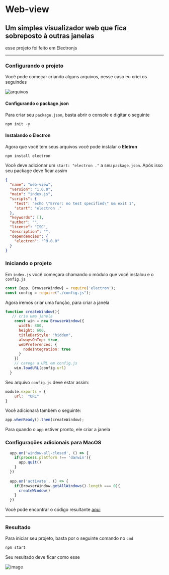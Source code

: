 # Web-view

## Um simples visualizador web que fica sobreposto à outras janelas
esse projeto foi feito em Electronjs
___
### Configurando o projeto

Você pode começar criando alguns arquivos, nesse caso eu criei os seguindes

![arquivos](https://user-images.githubusercontent.com/50425715/82763884-36c05c00-9de1-11ea-89ea-53241bd6db46.PNG)

#### Configurando o package.json
Para criar seu `package.json`, basta abrir o console e digitar o seguinte

```js
npm init -y
```

#### Instalando o Electron
Agora que você tem seus arquivos você pode instalar o **Eletron**

```js
npm install electron
```
Você deve adicionar um `start: "electron ."` a seu `package.json`. Após isso seu package deve ficar assim
```json
{
  "name": "web-view",
  "version": "1.0.0",
  "main": "index.js",
  "scripts": {
    "test": "echo \"Error: no test specified\" && exit 1",
    "start": "electron ."
  },
  "keywords": [],
  "author": "",
  "license": "ISC",
  "description": "",
  "dependencies": {
    "electron": "^9.0.0"
  }
}
```

### Iniciando o projeto

Em `index.js` você começara chamando o módulo que você instalou e o `config.js`
```js
const {app, BrowserWindow} = require('electron');
const config = require("./config.js");
```

Agora iremos criar uma função, para criar a janela
```js
function createWindow(){
   // cria uma janela
    const win = new BrowserWindow({
      width: 800,
      height: 600,
      titleBarStyle: "hidden",
      alwaysOnTop: true,
      webPreferences: {
        nodeIntegration: true
      }
    })
    // carega a URL em config.js
    win.loadURL(config.url)
  }
```

Seu arquivo `config.js` deve estar assim:
```js
module.exports = {
    url:  "URL"
}
```

Você adicionará também o seguinte:
```js
app.whenReady().then(createWindow);
```
Para quando o `app` estiver pronto, ele criar a janela

### Configurações adicionais para MacOS

```js
  app.on('window-all-closed', () => {
    if(process.platform !== 'darwin'){
      app.quit()
    }
  })
  
  app.on('activate', () => {
    if(BrowserWindow.getAllWindows().length === 0){
      createWindow()
    }
  })
```

Você pode encontrar o código resultante [aqui](https://github.com/DevRadhy/Web-view/blob/master/index.js)
___
### Resultado

Para iniciar seu projeto, basta por o seguinte comando no `cmd`
```js
npm start
```

Seu resultado deve ficar como esse

![image](https://user-images.githubusercontent.com/50425715/82765335-46916d80-9dec-11ea-867e-080c32a507bf.png)
